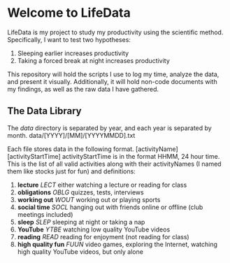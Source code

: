 # Welcome to LifeData
LifeData is my project to study my productivity using the scientific method. Specifically,
I want to test two hypotheses:
<ol>
<li>Sleeping earlier increases productivity</li>
<li>Taking a forced break at night increases productivity</li>
</ol>

This repository will hold the scripts I use to log my time, analyze the data, and present
it visually. Additionally, it will hold non-code documents with my findings, as well as
the raw data I have gathered.

## The Data Library
The _data_ directory is separated by year, and each year is separated by month.
  data/[YYYY]/[MM]/[YYYYMMDD].txt

Each file stores data in the following format.
  [activityName] [activityStartTime]
activityStartTime is in the format HHMM, 24 hour time. This is the list of all valid activities
along with their activityNames (I named them like stocks just for fun) and definitions:
<ol>
<li><b>lecture</b> <i>LECT</i> either watching a lecture or reading for class</li>
<li><b>obligations</b> <i>OBLG</i> quizzes, tests, interviews</li>
<li><b>working out</b> <i>WOUT</i> working out or playing sports</li>
<li><b>social time</b> <i>SOCL</i> hanging out with friends online or offline (club meetings included)</li>
<li><b>sleep</b> <i>SLEP</i> sleeping at night or taking a nap</li>
<li><b>YouTube</b> <i>YTBE</i> watching low quality YouTube videos</li>
<li><b>reading</b> <i>READ</i> reading for enjoyment (not reading for class)</li>
<li><b>high quality fun</b> <i>FUUN</i> video games, exploring the Internet, watching high quality YouTube videos, but only alone</li>
</ol>
